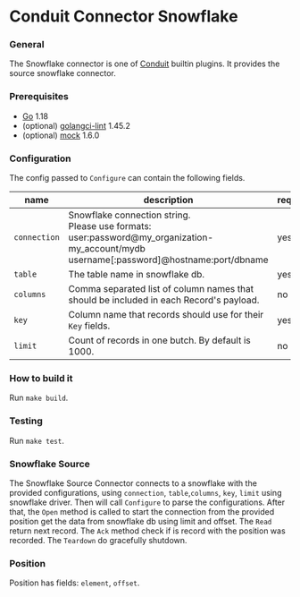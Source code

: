 # Conduit Connector Snowflake

### General

The Snowflake connector is one of [Conduit](https://github.com/ConduitIO/conduit) builtin plugins. It provides the source
snowflake connector.

### Prerequisites

- [Go](https://go.dev/) 1.18
- (optional) [golangci-lint](https://github.com/golangci/golangci-lint) 1.45.2
- (optional) [mock](https://github.com/golang/mock) 1.6.0

### Configuration

The config passed to `Configure` can contain the following fields.

| name         | description                                                                                                                                            | required | example                                         |
|--------------|--------------------------------------------------------------------------------------------------------------------------------------------------------|----------|-------------------------------------------------|
| `connection` | Snowflake connection string.<br/>Please use formats:<br/> user:password@my_organization-my_account/mydb <br/> username[:password]@hostname:port/dbname | yes      | "user:password@my_organization-my_account/mydb" |
| `table`      | The table name in snowflake db.                                                                                                                        | yes      | "users"                                         |
| `columns`    | Comma separated list of column names that should be included in each Record's payload.                                                                 | no       | "id,name,age"                                   |
| `key`        | Column name that records should use for their `Key` fields.                                                                                            | yes      | "id"                                            |
| `limit`      | Count of records in one butch. By default is 1000.                                                                                                     | no       | "100"                                           |

### How to build it

Run `make build`.

### Testing

Run `make test`.

### Snowflake Source

The Snowflake Source Connector connects to a snowflake with the provided configurations, using
`connection`, `table`,`columns`, `key`, `limit` using snowflake driver. Then will call `Configure` to parse the
configurations. After that, the `Open` method is called to start the connection from the provided position get the
data from snowflake db using limit and offset. The `Read` return next record. The `Ack` method 
check if is record with the position was recorded. The `Teardown` do gracefully shutdown.

### Position

Position has fields: `element`, `offset`.

